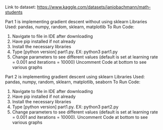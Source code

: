 Link to dataset: https://www.kaggle.com/datasets/janiobachmann/math-students

Part 1 is implementing gradient descent without using sklearn
Libraries Used: pandas, numpy, random, sklearn, matplotlib
To Run Code:
  1. Navigate to file in IDE after downloading
  2. Have pip installed if not already
  3. Install the necessary libraries
  3. Type [python version] part1.py. EX: python3 part1.py
  4. Change parameters to see different values 
    (default is set at learning rate = 0.001 and iterations = 10000)
    Uncomment Code at bottom to see various graphs


Part 2 is implementing gradient descent using sklearn
Libraries Used: pandas, numpy, random, sklearn, matplotlib, seaborn
To Run Code:
  1. Navigate to file in IDE after downloading
  2. Have pip installed if not already
  3. Install the necessary libraries
  4. Type [python version] part1.py. EX: python3 part2.py
  5. Change parameters to see different values 
    (default is set at learning rate = 0.001 and iterations = 10000). 
    Uncomment Code at bottom to see various graphs
